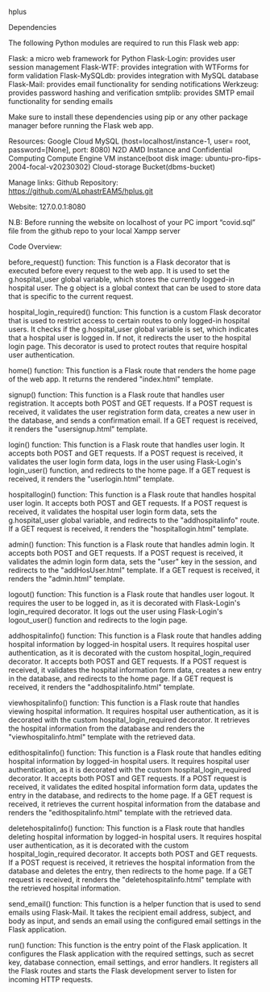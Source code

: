 hplus

Dependencies

The following Python modules are required to run this Flask web app:

Flask: a micro web framework for Python
Flask-Login: provides user session management
Flask-WTF: provides integration with WTForms for form validation
Flask-MySQLdb: provides integration with MySQL database
Flask-Mail: provides email functionality for sending notifications
Werkzeug: provides password hashing and verification
smtplib: provides SMTP email functionality for sending emails

Make sure to install these dependencies using pip or any other package manager before running the Flask web app.

Resources: Google Cloud MySQL (host=localhost/instance-1, user= root, password=[None], port: 8080) N2D AMD Instance and Confidential Computing Compute Engine VM instance(boot disk image: ubuntu-pro-fips-2004-focal-v20230302) Cloud-storage Bucket(dbms-bucket)

Manage links: Github Repository: https://github.com/ALphastrEAM5/hplus.git

Website: 127.0.0.1:8080

N.B: Before running the website on localhost of your PC import “covid.sql” file from the github repo to your local Xampp server

Code Overview:

before_request() function: This function is a Flask decorator that is executed before every request to the web app. It is used to set the g.hospital_user global variable, which stores the currently logged-in hospital user. The g object is a global context that can be used to store data that is specific to the current request.

hospital_login_required() function: This function is a custom Flask decorator that is used to restrict access to certain routes to only logged-in hospital users. It checks if the g.hospital_user global variable is set, which indicates that a hospital user is logged in. If not, it redirects the user to the hospital login page. This decorator is used to protect routes that require hospital user authentication.

home() function: This function is a Flask route that renders the home page of the web app. It returns the rendered "index.html" template.

signup() function: This function is a Flask route that handles user registration. It accepts both POST and GET requests. If a POST request is received, it validates the user registration form data, creates a new user in the database, and sends a confirmation email. If a GET request is received, it renders the "usersignup.html" template.

login() function: This function is a Flask route that handles user login. It accepts both POST and GET requests. If a POST request is received, it validates the user login form data, logs in the user using Flask-Login's login_user() function, and redirects to the home page. If a GET request is received, it renders the "userlogin.html" template.

hospitallogin() function: This function is a Flask route that handles hospital user login. It accepts both POST and GET requests. If a POST request is received, it validates the hospital user login form data, sets the g.hospital_user global variable, and redirects to the "addhospitalinfo" route. If a GET request is received, it renders the "hospitallogin.html" template.

admin() function: This function is a Flask route that handles admin login. It accepts both POST and GET requests. If a POST request is received, it validates the admin login form data, sets the "user" key in the session, and redirects to the "addHosUser.html" template. If a GET request is received, it renders the "admin.html" template.

logout() function: This function is a Flask route that handles user logout. It requires the user to be logged in, as it is decorated with Flask-Login's login_required decorator. It logs out the user using Flask-Login's logout_user() function and redirects to the login page.

addhospitalinfo() function: This function is a Flask route that handles adding hospital information by logged-in hospital users. It requires hospital user authentication, as it is decorated with the custom hospital_login_required decorator. It accepts both POST and GET requests. If a POST request is received, it validates the hospital information form data, creates a new entry in the database, and redirects to the home page. If a GET request is received, it renders the "addhospitalinfo.html" template.

viewhospitalinfo() function: This function is a Flask route that handles viewing hospital information. It requires hospital user authentication, as it is decorated with the custom hospital_login_required decorator. It retrieves the hospital information from the database and renders the "viewhospitalinfo.html" template with the retrieved data.

edithospitalinfo() function: This function is a Flask route that handles editing hospital information by logged-in hospital users. It requires hospital user authentication, as it is decorated with the custom hospital_login_required decorator. It accepts both POST and GET requests. If a POST request is received, it validates the edited hospital information form data, updates the entry in the database, and redirects to the home page. If a GET request is received, it retrieves the current hospital information from the database and renders the "edithospitalinfo.html" template with the retrieved data.

deletehospitalinfo() function: This function is a Flask route that handles deleting hospital information by logged-in hospital users. It requires hospital user authentication, as it is decorated with the custom hospital_login_required decorator. It accepts both POST and GET requests. If a POST request is received, it retrieves the hospital information from the database and deletes the entry, then redirects to the home page. If a GET request is received, it renders the "deletehospitalinfo.html" template with the retrieved hospital information.

send_email() function: This function is a helper function that is used to send emails using Flask-Mail. It takes the recipient email address, subject, and body as input, and sends an email using the configured email settings in the Flask application.

run() function: This function is the entry point of the Flask application. It configures the Flask application with the required settings, such as secret key, database connection, email settings, and error handlers. It registers all the Flask routes and starts the Flask development server to listen for incoming HTTP requests.
